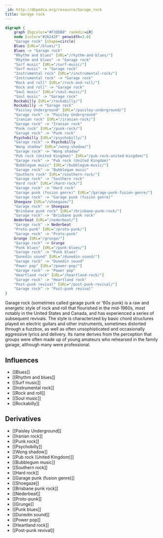 ```yaml
---
_id: http://dbpedia.org/resource/Garage_rock
title: Garage rock
---
```


```dot
digraph {
	graph [bgcolor="#F3DDB8" rankdir=LR]
	node [color="#26242F" penwidth=3.0]
	"Garage rock" [shape=circle]
	Blues [URL="/blues/"]
	Blues -> "Garage rock"
	"Rhythm and blues" [URL="/rhythm-and-blues/"]
	"Rhythm and blues" -> "Garage rock"
	"Surf music" [URL="/surf-music/"]
	"Surf music" -> "Garage rock"
	"Instrumental rock" [URL="/instrumental-rock/"]
	"Instrumental rock" -> "Garage rock"
	"Rock and roll" [URL="/rock-and-roll/"]
	"Rock and roll" -> "Garage rock"
	"Soul music" [URL="/soul-music/"]
	"Soul music" -> "Garage rock"
	Rockabilly [URL="/rockabilly/"]
	Rockabilly -> "Garage rock"
	"Paisley Underground" [URL="/paisley-underground/"]
	"Garage rock" -> "Paisley Underground"
	"Iranian rock" [URL="/iranian-rock/"]
	"Garage rock" -> "Iranian rock"
	"Punk rock" [URL="/punk-rock/"]
	"Garage rock" -> "Punk rock"
	Psychobilly [URL="/psychobilly/"]
	"Garage rock" -> Psychobilly
	"Wong shadow" [URL="/wong-shadow/"]
	"Garage rock" -> "Wong shadow"
	"Pub rock (United Kingdom)" [URL="/pub-rock-united-kingdom/"]
	"Garage rock" -> "Pub rock (United Kingdom)"
	"Bubblegum music" [URL="/bubblegum-music/"]
	"Garage rock" -> "Bubblegum music"
	"Southern rock" [URL="/southern-rock/"]
	"Garage rock" -> "Southern rock"
	"Hard rock" [URL="/hard-rock/"]
	"Garage rock" -> "Hard rock"
	"Garage punk (fusion genre)" [URL="/garage-punk-fusion-genre/"]
	"Garage rock" -> "Garage punk (fusion genre)"
	Shoegaze [URL="/shoegaze/"]
	"Garage rock" -> Shoegaze
	"Brisbane punk rock" [URL="/brisbane-punk-rock/"]
	"Garage rock" -> "Brisbane punk rock"
	Nederbeat [URL="/nederbeat/"]
	"Garage rock" -> Nederbeat
	"Proto-punk" [URL="/proto-punk/"]
	"Garage rock" -> "Proto-punk"
	Grunge [URL="/grunge/"]
	"Garage rock" -> Grunge
	"Punk blues" [URL="/punk-blues/"]
	"Garage rock" -> "Punk blues"
	"Dunedin sound" [URL="/dunedin-sound/"]
	"Garage rock" -> "Dunedin sound"
	"Power pop" [URL="/power-pop/"]
	"Garage rock" -> "Power pop"
	"Heartland rock" [URL="/heartland-rock/"]
	"Garage rock" -> "Heartland rock"
	"Post-punk revival" [URL="/post-punk-revival/"]
	"Garage rock" -> "Post-punk revival"
}
```

Garage rock (sometimes called garage punk or '60s punk) is a raw and energetic style of rock and roll that flourished in the mid-1960s, most notably in the United States and Canada, and has experienced a series of subsequent revivals. The style is characterized by basic chord structures played on electric guitars and other instruments, sometimes distorted through a fuzzbox, as well as often unsophisticated and occasionally aggressive lyrics and delivery. Its name derives from the perception that groups were often made up of young amateurs who rehearsed in the family garage, although many were professional.

## Influences
- [[Blues]]
- [[Rhythm and blues]]
- [[Surf music]]
- [[Instrumental rock]]
- [[Rock and roll]]
- [[Soul music]]
- [[Rockabilly]]

## Derivatives
- [[Paisley Underground]]
- [[Iranian rock]]
- [[Punk rock]]
- [[Psychobilly]]
- [[Wong shadow]]
- [[Pub rock (United Kingdom)]]
- [[Bubblegum music]]
- [[Southern rock]]
- [[Hard rock]]
- [[Garage punk (fusion genre)]]
- [[Shoegaze]]
- [[Brisbane punk rock]]
- [[Nederbeat]]
- [[Proto-punk]]
- [[Grunge]]
- [[Punk blues]]
- [[Dunedin sound]]
- [[Power pop]]
- [[Heartland rock]]
- [[Post-punk revival]]
